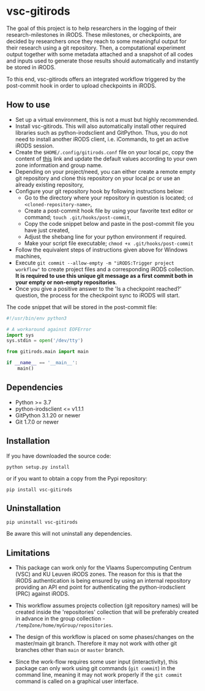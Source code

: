 # vsc-gitirods

The goal of this project is to help researchers in the logging of their research-milestones in iRODS. These milestones, or checkpoints, are decided by researchers once they reach to some meaningful output for their research using a git repository. Then, a computational experiment output together with some metadata attached and a snapshot of all codes and inputs used to generate those results should automatically and instantly be stored in iRODS.

To this end, vsc-gitirods offers an integrated workflow triggered by the post-commit hook in order to upload checkpoints in iRODS. 

## How to use

- Set up a virtual environment, this is not a must but highly recommended.
- Install vsc-gitirods. This will also automatically install other required libraries such as python-irodsclient and GitPython. Thus, you do not need to install another iRODS client, i.e. iCommands, to get an active iRODS session.
- Create the `$HOME/.config/gitirods.conf` file on your local pc, copy the content of [this](gitirods.conf) link and update the default values according to your own zone information and group name.
- Depending on your project/need, you can either create a remote empty git repository and clone this repository on your local pc or use an already existing repository,
- Configure your git repository hook by following instructions below:
    * Go to the directory where your repository in question is located; `cd <cloned-repository-name>`,
    * Create a post-commit hook file by using your favorite text editor or command; `touch .git/hooks/post-commit`,
    * Copy the code snippet below and paste in the post-commit file you have just created,
    * Adjust the shebang line for your python environment if required.
    * Make your script file executable; `chmod +x .git/hooks/post-commit`
- Follow the equivalent steps of instructions given above for Windows machines,
- Execute `git commit --allow-empty -m "iRODS:Trigger project workflow"` to create project files and a corresponding iRODS collection. **It is required to use this unique git message as a first commit both in your empty or non-empty repositories**.
- Once you give a positive answer to the 'Is a checkpoint reached?' question, the process for the checkpoint sync to iRODS will start.


The code snippet that will be stored in the post-commit file:

```python
#!/usr/bin/env python3

# A workaround against EOFError
import sys
sys.stdin = open('/dev/tty')

from gitirods.main import main

if __name__ == '__main__':
    main()
```


## Dependencies

- Python >= 3.7
- python-irodsclient <= v1.1.1
- GitPython 3.1.20 or newer
- Git 1.7.0 or newer

## Installation

If you have downloaded the source code:

    python setup.py install

or if you want to obtain a copy from the Pypi repository:

    pip install vsc-gitirods

## Uninstallation

    pip uninstall vsc-gitirods

Be aware this will not uninstall any dependencies.

## Limitations

- This package can work only for the Vlaams Supercomputing Centrum (VSC) and KU Leuven iRODS zones. The reason for this is that the iRODS authentication is being ensured by using an internal repository providing an API end point for authenticating the python-irodsclient (PRC) against iRODS.

- This workflow assumes projects collection (git repository names) will be created inside the 'repositories' collection that will be preferably created in advance in the group collection - `/tempZone/home/myGroup/repositories`.

- The design of this workflow is placed on some phases/changes on the master/main git branch. Therefore it may not work with other git branches other than `main` or `master` branch.

- Since the work-flow requires some user input (interactivity), this package can only work using git commands (`git commit`) in the command line, meaning it may not work properly if the `git commit` command is called on a graphical user interface.
